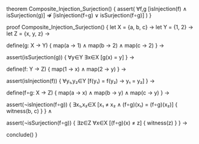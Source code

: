 theorem Composite_Injection_Surjection() {
  assert(
    ∀f,g [isInjection(f) ∧ isSurjection(g)] ⇏ 
    [isInjection(f∘g) ∨ isSurjection(f∘g)]
  )
}

proof Composite_Injection_Surjection() {
  let X = {a, b, c} →
  let Y = {1, 2} →
  let Z = {x, y, z} →
  
  define(g: X → Y) {
    map(a → 1) ∧
    map(b → 2) ∧
    map(c → 2)
  } →
  
  assert(isSurjection(g)) {
    ∀y∈Y ∃x∈X [g(x) = y]
  } →
  
  define(f: Y → Z) {
    map(1 → x) ∧
    map(2 → y)
  } →
  
  assert(isInjection(f)) {
    ∀y₁,y₂∈Y [f(y₁) = f(y₂) → y₁ = y₂]
  } →
  
  define(f∘g: X → Z) {
    map(a → x) ∧
    map(b → y) ∧
    map(c → y)
  } →
  
  assert(¬isInjection(f∘g)) {
    ∃x₁,x₂∈X [x₁ ≠ x₂ ∧ (f∘g)(x₁) = (f∘g)(x₂)] {
      witness(b, c)
    }
  } ∧
  
  assert(¬isSurjection(f∘g)) {
    ∃z∈Z ∀x∈X [(f∘g)(x) ≠ z] {
      witness(z)
    }
  } →
  
  conclude()
}